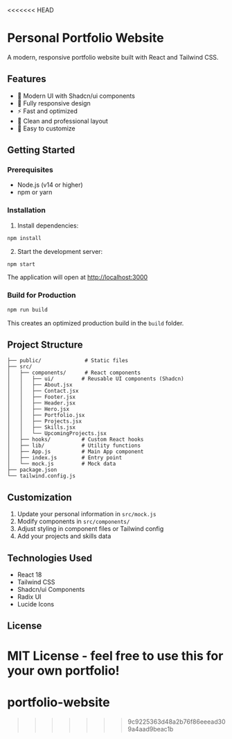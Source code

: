 <<<<<<< HEAD
# Personal Portfolio Website

A modern, responsive portfolio website built with React and Tailwind CSS.

## Features

- 🎨 Modern UI with Shadcn/ui components
- 📱 Fully responsive design
- ⚡ Fast and optimized
- 🎯 Clean and professional layout
- 🔧 Easy to customize

## Getting Started

### Prerequisites

- Node.js (v14 or higher)
- npm or yarn

### Installation

1. Install dependencies:
```bash
npm install
```

2. Start the development server:
```bash
npm start
```

The application will open at [http://localhost:3000](http://localhost:3000)

### Build for Production

```bash
npm run build
```

This creates an optimized production build in the `build` folder.

## Project Structure

```
├── public/              # Static files
├── src/
│   ├── components/      # React components
│   │   ├── ui/         # Reusable UI components (Shadcn)
│   │   ├── About.jsx
│   │   ├── Contact.jsx
│   │   ├── Footer.jsx
│   │   ├── Header.jsx
│   │   ├── Hero.jsx
│   │   ├── Portfolio.jsx
│   │   ├── Projects.jsx
│   │   ├── Skills.jsx
│   │   └── UpcomingProjects.jsx
│   ├── hooks/          # Custom React hooks
│   ├── lib/            # Utility functions
│   ├── App.js          # Main App component
│   ├── index.js        # Entry point
│   └── mock.js         # Mock data
├── package.json
└── tailwind.config.js
```

## Customization

1. Update your personal information in `src/mock.js`
2. Modify components in `src/components/`
3. Adjust styling in component files or Tailwind config
4. Add your projects and skills data

## Technologies Used

- React 18
- Tailwind CSS
- Shadcn/ui Components
- Radix UI
- Lucide Icons

## License

MIT License - feel free to use this for your own portfolio!
=======
# portfolio-website
>>>>>>> 9c9225363d48a2b76f86eeead309a4aad9beac1b
